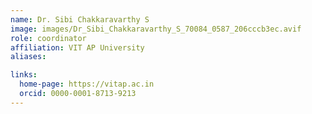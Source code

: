 ```yaml
---
name: Dr. Sibi Chakkaravarthy S
image: images/Dr_Sibi_Chakkaravarthy_S_70084_0587_206cccb3ec.avif
role: coordinator
affiliation: VIT AP University
aliases:

links:
  home-page: https://vitap.ac.in
  orcid: 0000-0001-8713-9213
---
```


